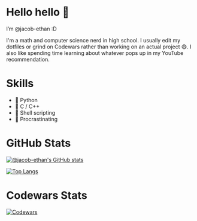 # Hello hello 👋

I’m @jacob-ethan :D

I'm a math and computer science nerd in high school. I usually edit my dotfiles or grind on Codewars rather than working on an actual project 😄. I also like spending time learning about whatever pops up in my YouTube recommendation.

# Skills
- 🐍 Python
- 🌊 C / C++
- 🐚 Shell scripting
- 🤡 Procrastinating

# GitHub Stats
[![@jacob-ethan's GitHub stats](https://github-readme-stats.vercel.app/api?username=jacob-ethan&show_icons=true&theme=gruvbox&bg_color=262729&hide_border=true)](https://github.com/anuraghazra/github-readme-stats)

[![Top Langs](https://github-readme-stats.vercel.app/api/top-langs/?username=jacob-ethan&layout=compact&custom_title=Languages&theme=gruvbox&bg_color=262729&hide_border=true)](https://github.com/anuraghazra/github-readme-stats)

# Codewars Stats
[![Codewars](https://github.r2v.ch/codewars?user=jacob-ethan&name=true)](https://www.codewars.com/users/jacob-ethan)


<!---
jacob-ethan/jacob-ethan is a ✨ special ✨ repository because its `README.md` (this file) appears on your GitHub profile.
You can click the Preview link to take a look at your changes.
--->
